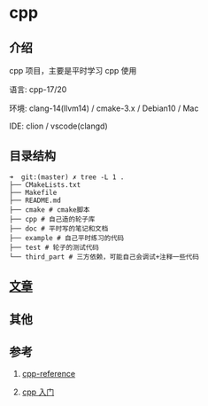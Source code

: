 # cpp

## 介绍

cpp 项目，主要是平时学习 cpp 使用

语言: cpp-17/20

环境: clang-14(llvm14) / cmake-3.x / Debian10 / Mac

IDE: clion / vscode(clangd)

## 目录结构

```shell
➜  git:(master) ✗ tree -L 1 .
├── CMakeLists.txt
├── Makefile
├── README.md
├── cmake # cmake脚本
├── cpp # 自己造的轮子库
├── doc # 平时写的笔记和文档
├── example # 自己平时练习的代码
├── test # 轮子的测试代码
└── third_part # 三方依赖，可能自己会调试+注释一些代码
```

## [文章](./doc)

## 其他

## 参考

1. [cpp-reference](https://en.cppreference.com/w/)

2. [cpp 入门](https://anthony-dong.github.io/2023/04/06/fd8e40efcdb71f2be44fb720dc582d67/)
